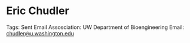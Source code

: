 # Eric Chudler

Tags: Sent Email
Assosciation: UW
Department of Bioengineering
Email: chudler@u.washington.edu